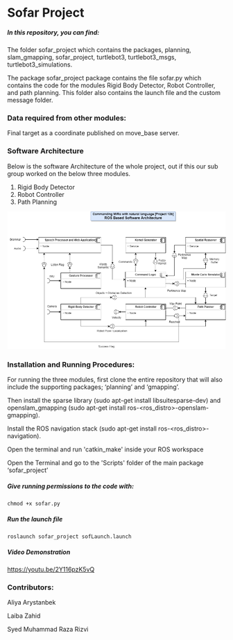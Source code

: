 # Sofar Project

##### In this repository, you can find:

The folder sofar_project which contains the packages, planning, slam_gmapping, sofar_project, turtlebot3, turtlebot3_msgs, turtlebot3_simulations.

The package sofar_project package contains the file sofar.py which contains the code for the modules Rigid Body Detector, Robot Controller, and path planning.
This folder also contains the launch file and the custom message folder.

### Data required from other modules:

Final target as a coordinate published on move_base server.

### Software Architecture

Below is the software Architecture of the whole project, out if this our sub group worked on the below three modules. 

1) Rigid Body Detector
2) Robot Controller 
3) Path Planning 

![alt text](https://github.com/Gesture-Controlled-Robot/Sofar_Project/blob/master/SofAr%20ROS%20Architecture.png?raw=true)

### Installation and Running Procedures:

For running the three modules, first clone the entire repository that will also include the supporting packages; ‘planning’ and ‘gmapping’.

Then install the sparse library (sudo apt-get install libsuitesparse-dev) and openslam_gmapping (sudo apt-get install ros-<ros_distro>-openslam-gmapping).

Install the ROS navigation stack (sudo apt-get install ros-<ros_distro>-navigation).

Open the terminal and run 'catkin_make' inside your ROS workspace

Open the Terminal and go to the 'Scripts' folder of the main package ‘sofar_project’

##### Give running permissions to the code with: 

    chmod +x sofar.py

##### Run the launch file

    roslaunch sofar_project sofLaunch.launch

##### Video Demonstration

https://youtu.be/2Y116pzK5vQ

### Contributors:

Aliya Arystanbek

Laiba Zahid

Syed Muhammad Raza Rizvi


